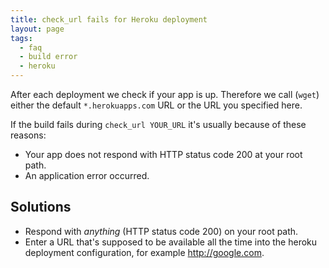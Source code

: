 ```yaml
---
title: check_url fails for Heroku deployment
layout: page
tags:
  - faq
  - build error
  - heroku
---
```

After each deployment we check if your app is up. Therefore we call (```wget```) either the default ```*.herokuapps.com``` URL or the URL you specified here.

If the build fails during ```check_url YOUR_URL``` it's usually because of these reasons:
+ Your app does not respond with HTTP status code 200 at your root path.
+ An application error occurred.

## Solutions
+ Respond with *anything* (HTTP status code 200) on your root path.
+ Enter a URL that's supposed to be available all the time into the heroku deployment configuration, for example http://google.com.
